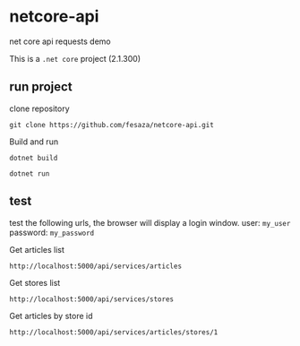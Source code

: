 # netcore-api

net core api requests demo

This is a `.net core` project (2.1.300)

## run project

clone repository

```git clone https://github.com/fesaza/netcore-api.git```

Build and run

```dotnet build```

```dotnet run```

## test

test the following urls, the browser will display a login window. user: `my_user` password: `my_password`

Get articles list

```http://localhost:5000/api/services/articles```

Get stores list

```http://localhost:5000/api/services/stores```

Get articles by store id

```http://localhost:5000/api/services/articles/stores/1```
